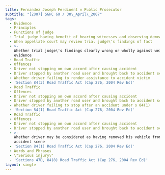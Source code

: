 ```yaml
---
title: Fernandez Joseph Ferdinent v Public Prosecutor
subtitle: "[2007] SGHC 60 / 30\_April\_2007"
tags:
  - Evidence
  - Principles
  - Functions of judge
  - Trial judge having benefit of hearing witnesses and observing demeanour
  - When appellate court may review trial judge\'s findings of fact
  - >-
    Whether trial judge\'s findings clearly wrong or wholly against weight of
    evidence
  - Road Traffic
  - Offences
  - Driver not stopping on own accord after causing accident
  - Driver stopped by another road user and brought back to accident scene
  - Whether driver failing to render assistance to accident victim
  - 'Section 84(3) Road Traffic Act (Cap 276, 2004 Rev Ed)'
  - Road Traffic
  - Offences
  - Driver not stopping on own accord after causing accident
  - Driver stopped by another road user and brought back to accident scene
  - Whether driver failing to stop after an accident under s 84(1)
  - 'Section 84(1) Road Traffic Act (Cap 276, 2004 Rev Ed)'
  - Road Traffic
  - Offences
  - Driver not stopping on own accord after causing accident
  - Driver stopped by another road user and brought back to accident scene
  - >-
    Whether driver may be considered as having removed his vehicle from the
    accident scene
  - 'Section 84(1) Road Traffic Act (Cap 276, 2004 Rev Ed)'
  - Words and Phrases
  - \"Serious injury\"
  - 'Sections 47D, 84(8) Road Traffic Act (Cap 276, 2004 Rev Ed)'
layout: single
---
```


